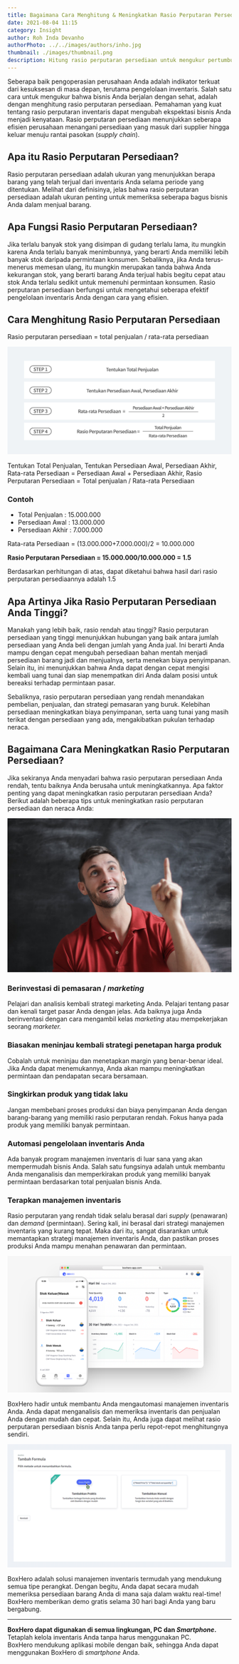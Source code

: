```yaml
---
title: Bagaimana Cara Menghitung & Meningkatkan Rasio Perputaran Persediaan?
date: 2021-08-04 11:15
category: Insight
author: Roh Inda Devanho
authorPhoto: ../../images/authors/inho.jpg
thumbnail: ./images/thumbnail.png
description: Hitung rasio perputaran persediaan untuk mengukur pertumbuhan bisnis Anda.
---
```


Seberapa baik pengoperasian perusahaan Anda adalah indikator terkuat dari kesuksesan di masa depan, terutama pengelolaan inventaris. Salah satu cara untuk mengukur bahwa bisnis Anda berjalan dengan sehat, adalah dengan menghitung rasio perputaran persediaan. Pemahaman yang kuat tentang rasio perputaran inventaris dapat mengubah ekspektasi bisnis Anda menjadi kenyataan. Rasio perputaran persediaan menunjukkan seberapa efisien perusahaan menangani persediaan yang masuk dari supplier hingga keluar menuju rantai pasokan (*supply chain*).

## Apa itu Rasio Perputaran Persediaan?

Rasio perputaran persediaan adalah ukuran yang menunjukkan berapa barang yang telah terjual dari inventaris Anda selama periode yang ditentukan. Melihat dari definisinya, jelas bahwa rasio perputaran persediaan adalah ukuran penting untuk memeriksa seberapa bagus bisnis Anda dalam menjual barang.

## Apa Fungsi Rasio Perputaran Persediaan?

Jika terlalu banyak stok yang disimpan di gudang terlalu lama, itu mungkin karena Anda terlalu banyak menimbunnya, yang berarti Anda memiliki lebih banyak stok daripada permintaan konsumen. Sebaliknya, jika Anda terus-menerus memesan ulang, itu mungkin merupakan tanda bahwa Anda kekurangan stok, yang berarti barang Anda terjual habis begitu cepat atau stok Anda terlalu sedikit untuk memenuhi permintaan konsumen. Rasio perputaran persediaan berfungsi untuk mengetahui seberapa efektif pengelolaan inventaris Anda dengan cara yang efisien.

## Cara Menghitung Rasio Perputaran Persediaan

<tip-box>

Rasio perputaran persediaan = total penjualan / rata-rata persediaan

</tip-box>

![Formula rasio perputaran persediaan](./images/1.png)

<invisible>
Tentukan Total Penjualan, Tentukan Persediaan Awal, Persediaan Akhir, Rata-rata Persediaan = Persediaan Awal + Persediaan Akhir, Rasio Perputaran Persediaan = Total penjualan / Rata-rata Persediaan
</invisible>

### Contoh

- Total Penjualan : 15.000.000
- Persediaan Awal : 13.000.000
- Persediaan Akhir : 7.000.000

Rata-rata Persediaan = (13.000.000+7.000.000)/2 = 10.000.000

**Rasio Perputaran Persediaan = 15.000.000/10.000.000 = 1.5**

Berdasarkan perhitungan di atas, dapat diketahui bahwa hasil dari rasio perputaran
persediaannya adalah 1.5

## Apa Artinya Jika Rasio Perputaran Persediaan Anda Tinggi?

Manakah yang lebih baik, rasio rendah atau tinggi? Rasio perputaran persediaan yang tinggi menunjukkan hubungan yang baik antara jumlah persediaan yang Anda beli dengan jumlah yang Anda jual. Ini berarti Anda mampu dengan cepat mengubah persediaan bahan mentah menjadi persediaan barang jadi dan menjualnya, serta menekan biaya penyimpanan. Selain itu, ini menunjukkan bahwa Anda dapat dengan cepat mengisi kembali uang tunai dan siap menempatkan diri Anda dalam posisi untuk bereaksi terhadap permintaan pasar.

Sebaliknya, rasio perputaran persediaan yang rendah menandakan pembelian, penjualan, dan strategi pemasaran yang buruk. Kelebihan persediaan meningkatkan biaya penyimpanan, serta uang tunai yang masih terikat dengan persediaan yang ada, mengakibatkan pukulan terhadap neraca.

## Bagaimana Cara Meningkatkan Rasio Perputaran Persediaan?

Jika sekiranya Anda menyadari bahwa rasio perputaran persediaan Anda rendah, tentu baiknya Anda berusaha untuk meningkatkannya. Apa faktor penting yang dapat meningkatkan rasio perputaran persediaan Anda? Berikut adalah beberapa tips untuk meningkatkan rasio perputaran persediaan dan neraca Anda:

![Tingkatkan rasio perputaran](./images/2.png)

### Berinvestasi di pemasaran / *marketing*

Pelajari dan analisis kembali strategi marketing Anda. Pelajari tentang pasar dan kenali target pasar Anda dengan jelas. Ada baiknya juga Anda berinventasi dengan cara mengambil kelas *marketing* atau mempekerjakan seorang *marketer.*

### Biasakan meninjau kembali strategi penetapan harga produk

Cobalah untuk meninjau dan menetapkan margin yang benar-benar ideal. Jika Anda dapat menemukannya, Anda akan mampu meningkatkan permintaan dan pendapatan secara bersamaan.

### Singkirkan produk yang tidak laku

Jangan membebani proses produksi dan biaya penyimpanan Anda dengan barang-barang yang memiliki rasio perputaran rendah. Fokus hanya pada produk yang memiliki banyak permintaan.

### Automasi pengelolaan inventaris Anda

Ada banyak program manajemen inventaris di luar sana yang akan mempermudah bisnis Anda. Salah satu fungsinya adalah untuk membantu Anda menganalisis dan memperkirakan produk yang memiliki banyak permintaan berdasarkan total penjualan bisnis Anda.

### Terapkan manajemen inventaris

Rasio perputaran yang rendah tidak selalu berasal dari *supply* (penawaran) dan *demand* (permintaan). Sering kali, ini berasal dari strategi <internal-link to="/">manajemen inventaris</internal-link> yang kurang tepat. Maka dari itu, sangat disarankan untuk memantapkan strategi manajemen inventaris Anda, dan pastikan proses produksi Anda mampu menahan penawaran dan permintaan.

![Fitur dashboard BoxHero](./images/3.png)

<internal-link to="/">BoxHero</internal-link> hadir untuk membantu Anda mengautomasi manajemen inventaris Anda. Anda dapat menganalisis dan memeriksa inventaris dan penjualan Anda dengan mudah dan cepat. Selain itu, Anda juga dapat melihat rasio perputaran persediaan bisnis Anda tanpa perlu repot-repot menghitungnya sendiri.

![Fitur analisis rasio perputaran persediaan BoxHero](./images/4.gif)

<internal-link to="/">BoxHero</internal-link> adalah solusi manajemen inventaris termudah yang mendukung semua tipe perangkat. Dengan begitu, Anda dapat secara mudah memeriksa persediaan barang Anda di mana saja dalam waktu real-time! BoxHero memberikan demo gratis selama 30 hari bagi Anda yang baru bergabung.

---

<tip-box>

**BoxHero dapat digunakan di semua lingkungan, PC dan *Smartphone*.**<br/>
Tetaplah kelola inventaris Anda tanpa harus menggunakan PC.<br/>
BoxHero mendukung aplikasi mobile dengan baik, sehingga Anda dapat menggunakan BoxHero di *smartphone* Anda.

</tip-box>
